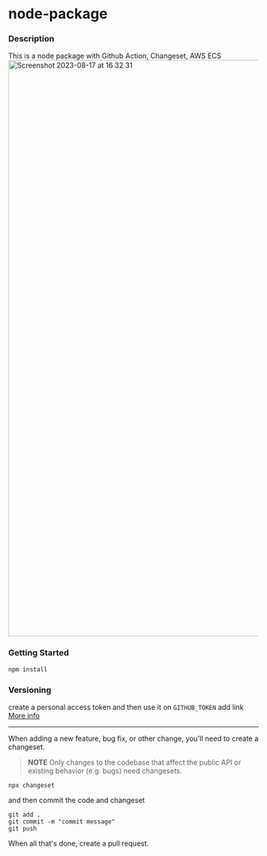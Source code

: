 # node-package

### Description

This is a node package with Github Action, Changeset, AWS ECS
<img width="1159" alt="Screenshot 2023-08-17 at 16 32 31" src="https://github.com/phirathatfin/node-package/assets/136427146/a7f4a5dc-3345-4533-8a82-740c19d7c8f4">


### Getting Started

```bash
npm install
```

### Versioning

create a personal access token and then use it on `GITHUB_TOKEN`
add link [More info](https://github.com/orgs/community/discussions/27028#discussioncomment-3254360)

---

When adding a new feature, bug fix, or other change, you'll need to create a changeset.

> **NOTE**
> Only changes to the codebase that affect the public API or existing behavior (e.g. bugs) need changesets.

```
npx changeset
```

and then commit the code and changeset

```
git add .
git commit -m "commit message"
git push
```

When all that's done, create a pull request.
